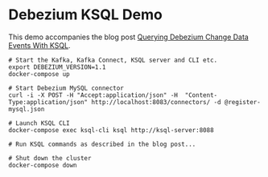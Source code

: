 # Debezium KSQL Demo

This demo accompanies the blog post [Querying Debezium Change Data Events With KSQL](https://debezium.io/blog/2018/05/24/querying-debezium-change-data-eEvents-with-ksql/).

```shell
# Start the Kafka, Kafka Connect, KSQL server and CLI etc.
export DEBEZIUM_VERSION=1.1
docker-compose up

# Start Debezium MySQL connector
curl -i -X POST -H "Accept:application/json" -H  "Content-Type:application/json" http://localhost:8083/connectors/ -d @register-mysql.json

# Launch KSQL CLI
docker-compose exec ksql-cli ksql http://ksql-server:8088

# Run KSQL commands as described in the blog post...

# Shut down the cluster
docker-compose down
```
